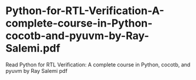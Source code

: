 # Python-for-RTL-Verification-A-complete-course-in-Python-cocotb-and-pyuvm-by-Ray-Salemi.pdf
Read Python for RTL Verification: A complete course in Python, cocotb, and pyuvm by Ray Salemi pdf
